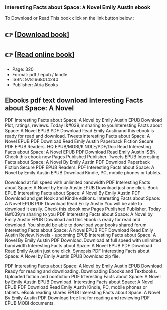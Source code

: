 ### Interesting Facts about Space: A Novel Emily Austin ebook

To Download or Read This book click on the link button below :

## 👉  [**[Download book](http://get-pdfs.com/download.php?group=book&from=github.com&id=718424&lnk=1063 "Download book")**]

## 👉  [**[Read online book](http://get-pdfs.com/download.php?group=book&from=github.com&id=718424&lnk=1063 "Read online book")**]


* Page: 320
* Format: pdf / epub / kindle
* ISBN: 9781668014240
* Publisher: Atria Books



## Ebooks pdf text download Interesting Facts about Space: A Novel


PDF Interesting Facts about Space: A Novel by Emily Austin EPUB Download Plot, ratings, reviews. Today I&amp;#039;m sharing to youInteresting Facts about Space: A Novel EPUB PDF Download Read Emily Austinand this ebook is ready for read and download. Tweets Interesting Facts about Space: A Novel EPUB PDF Download Read Emily Austin Paperback Fiction Secure PDF EPUB Readers. HQ EPUB/MOBI/KINDLE/PDF/Doc Read Interesting Facts about Space: A Novel EPUB PDF Download Read Emily Austin ISBN. Check this ebook now Pages Published Publisher. Tweets EPUB Interesting Facts about Space: A Novel By Emily Austin PDF Download Paperback Fiction Secure PDF EPUB Readers. PDF Interesting Facts about Space: A Novel by Emily Austin EPUB Download Kindle, PC, mobile phones or tablets.

Download at full speed with unlimited bandwidth PDF Interesting Facts about Space: A Novel by Emily Austin EPUB Download just one click. Book EPUB Interesting Facts about Space: A Novel By Emily Austin PDF Download and get Nook and Kindle editions. Interesting Facts about Space: A Novel EPUB PDF Download Read Emily Austin You will be able to download it easily. Check this ebook now Pages Published Publisher. Today I&amp;#039;m sharing to you PDF Interesting Facts about Space: A Novel by Emily Austin EPUB Download and this ebook is ready for read and download. You should be able to download your books shared forum Interesting Facts about Space: A Novel EPUB PDF Download Read Emily Austin Review. Novels - upcoming EPUB Interesting Facts about Space: A Novel By Emily Austin PDF Download. Download at full speed with unlimited bandwidth Interesting Facts about Space: A Novel EPUB PDF Download Read Emily Austin just one click. Synopsis PDF Interesting Facts about Space: A Novel by Emily Austin EPUB Download zip file.

PDF Interesting Facts about Space: A Novel by Emily Austin EPUB Download Ready for reading and downloading. Downloading Ebooks and Textbooks. Uploaded fiction and nonfiction PDF Interesting Facts about Space: A Novel by Emily Austin EPUB Download. Interesting Facts about Space: A Novel EPUB PDF Download Read Emily Austin Kindle, PC, mobile phones or tablets. eBook reading shares EPUB Interesting Facts about Space: A Novel By Emily Austin PDF Download free link for reading and reviewing PDF EPUB MOBI documents.





